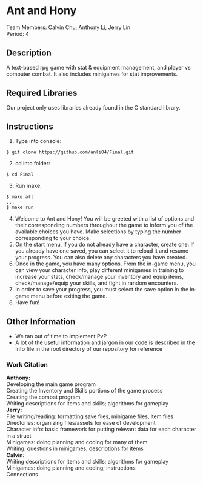 # Ant and Hony
Team Members: Calvin Chu, Anthony Li, Jerry Lin </br>
Period: 4 </br>

## Description
A text-based rpg game with stat & equipment management, and player vs computer combat. It also includes minigames for stat improvements. </br>

## Required Libraries
Our project only uses libraries already found in the C standard library.

## Instructions
1) Type into console:
```
$ git clone https://github.com/anli04/Final.git
```
2) cd into folder:
```
$ cd Final
```
3) Run make:
```
$ make all
...
$ make run
```
4) Welcome to Ant and Hony! You will be greeted with a list of options and their corresponding numbers throughout the game to inform you of the available choices you have. Make selections by typing the number corresponding to your choice.
5) On the start menu, if you do not already have a character, create one. If you already have one saved, you can select it to reload it and resume your progress. You can also delete any characters you have created.
6) Once in the game, you have many options. From the in-game menu, you can view your character info, play different minigames in training to increase your stats, check/manage your inventory and equip items, check/manage/equip your skills, and fight in random encounters.
7) In order to save your progress, you must select the save option in the in-game menu before exiting the game.
8) Have fun!

## Other Information
- We ran out of time to implement PvP
- A lot of the useful information and jargon in our code is described in the Info file in the root directory of our repository for reference

### Work Citation
<b>Anthony:</b> </br>
Developing the main game program </br>
Creating the Inventory and Skills portions of the game process </br>
Creating the combat program </br>
Writing descriptions for items and skills; algorithms for gameplay </br>
<b>Jerry:</b> </br>
File writing/reading: formatting save files, minigame files, item files </br>
Directories: organizing files/assets for ease of development </br>
Character info: basic framework for putting relevant data for each character in a struct </br>
Minigames: doing planning and coding for many of them </br>
Writing: questions in minigames, descriptions for items </br>
<b>Calvin:</b> </br>
Writing descriptions for items and skills; algorithms for gameplay </br>
Minigames: doing planning and coding; instructions </br>
Connections </br>
